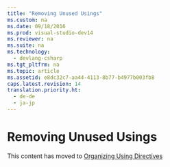 ```yaml
---
title: "Removing Unused Usings"
ms.custom: na
ms.date: 09/18/2016
ms.prod: visual-studio-dev14
ms.reviewer: na
ms.suite: na
ms.technology: 
  - devlang-csharp
ms.tgt_pltfrm: na
ms.topic: article
ms.assetid: e8dc32c7-aa44-4113-8b77-b4977b003fb8
caps.latest.revision: 14
translation.priority.ht: 
  - de-de
  - ja-jp
---
```

# Removing Unused Usings
This content has moved to [Organizing Using Directives](../vs140/Organizing-Using-Directives.md)